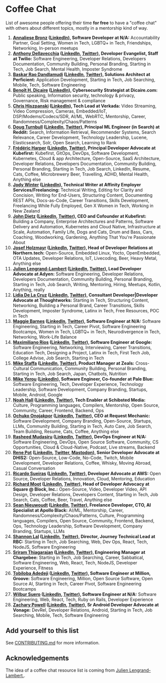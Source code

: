 # Coffee Chat

List of awesome people offering their time **for free** to have a "coffee chat" with others about different topics, mostly in a mentorship kind of way.

1. **[Annaliese Bronz](https://calendly.com/annaliesebronz/zoom) ([LinkedIn](https://www.linkedin.com/in/annalieseb/)), Software Developer at N/A:** Accountability Partner, Goal Setting, Women in Tech, LGBTQ+ in Tech, Friendships, Networking, In-person meetups
1. **[Anthony Dellavecchia](https://calendly.com/anthonyjdella/chat) ([LinkedIn](https://www.linkedin.com/in/anthonydellavecchia), [Twitter](https://twitter.com/anthonyjdella)), Developer Evangelist, Staff at Twilio:** Software Engineering, Developer Relations, Developers Documentation, Community Building, Personal Branding, Starting in Tech, Job Search, Mental Health, Imposter Syndrome
1. **[Baskar Rao Dandlamudi](https://calendly.com/baskarmib/30min) ([LinkedIn](https://www.linkedin.com/in/baskarrao-dandlamudi/), [Twitter](https://twitter.com/baskarmib)), Solutions Architect at Perficient:** Application Development, Starting in Tech, Job Searching, Mobile, Tech, Software Engineering
1. **[Benoît H. Dicaire](https://calendly.com/bhdicaire/20m) ([LinkedIn](https://www.linkedin.com/in/bhdicaire)), Cybersecurity Strategist at Dicaire.com:** Public speaking, Information security, technology & privacy, Governance, Risk management & compliance
1. **[Chris Hiszpanski](https://calendly.com/hiszpanski/coffee-chat) ([LinkedIn](https://www.linkedin.com/in/chrishiszpanski/)), Tech Lead at Verkada:** Video Streaming, Video Compression, Cameras, Embedded/IoT, DSP/Modems/Codecs/SDR, AI/ML, WebRTC, Mentorship, Career, Randomness/Complexity/Chaos/Patterns
1. **[Doug Turnbull](https://calendly.com/dougturnbull/social-call-intro) ([LinkedIn](https://www.linkedin.com/in/softwaredoug/), [Twitter](https://twitter.com/softwaredoug)), Principal ML Engineer (in Search) at Reddit:** Search, Information Retrieval, Recommender Systems, Search Relevance, Career Development, Technology Leadership, Lucene, Elasticsearch, Solr, Open Search, Learning to Rank
1. **[Frédéric Harper](https://calendly.com/fharper/coffee) ([LinkedIn](https://www.linkedin.com/in/fredericharper), [Twitter](https://twitter.com/fharper)), Principal Developer Advocate at Kubefirst:** Kubefirst, GitOps, DevOps, Software Development, Kubernetes, Cloud & app Architecture, Open-Source, SaaS Architecture, Developer Relations, Developers Documentation, Community Building, Personal Branding, Starting in Tech, Job Search, LinkedIn, Resume, Cats, Coffee, Microbrewery Beer, Travelling, ADHD, Mental Health, Anything else
1. **[Jody Winter](mailto:jodywinter@xtra.co.nz) ([LinkedIn](https://www.linkedin.com/in/jody-winter/)), Technical Writer at Affinity Employer Services/Freelancing:** Technical Writing, Editing for Clarity and Concision, Writing for End-Users, Structuring Content, Documenting REST APIs, Docs-as-Code, Career Transitions, Skills Development, Freelancing While Fully Employed, Gen X Women in Tech, Working in New Zealand
1. **[John Dietz](https://calendly.com/kubefirst/coffee) ([LinkedIn](https://www.linkedin.com/in/jd-k8s), [Twitter](https://twitter.com/vitamindietz)), CEO and Cofounder at Kubefirst:** Building a Company, Enterprise Architectures and Patterns, Software Delivery and Automation, Kubernetes and Cloud Native, Infrastructure at Scale, Automation, Family Life, Dogs and Cats, Drum and Bass, Cars, Coaching, Woodworking, Gardening, Anything That You're Passionate About
1. **[Josef Holzmayr](https://calendly.com/theyoctojester/mender-office-hour) ([LinkedIn](https://www.linkedin.com/in/josef-holzmayr), [Twitter](https://twitter.com/theyoctojester)), Head of Developer Relations at Northern.tech:** Open-Source, Embedded Linux, Yocto, OpenEmbedded, OTA Updates, Developer Relations, IoT, Livecoding, Beer, Heavy Metal, Anything else
1. **[Julien Lengrand-Lambert](https://calendly.com/jlengrand) ([LinkedIn](https://www.linkedin.com/in/julienlengrand/), [Twitter](https://twitter.com/jlengrand)), Lead Developer Advocate at Adyen:** Software Engineering, Developer Relations, Developers Documentation, Community Building, Personal Branding, Starting in Tech, Job Search, Writing, Mentoring, Hiring, Meetups, Kotlin, Anything, really
1. **[Lidia De La Cruz](mailto:contact@poderosacoding.com) ([LinkedIn](https://www.linkedin.com/in/lidia-de-la-cruz/), [Twitter](https://twitter.com/poderosacoding)), Consultant Developer|Developer Advocate at Thoughtworks:** Starting in Tech, Structuring Content, Networking, Building a Personal Brand, Career Transitions, Skills Development, Imposter Syndrome, Latinx in Tech, Free Resources, POC in Tech
1. **[Maggie Barnes](https://calendly.com/mbarnestech/coffee_chat) ([LinkedIn](https://www.linkedin.com/in/mbarnestech/), [Twitter](https://twitter.com/mbarnestech)), Software Engineer at N/A:** Software Engineering, Starting in Tech, Career Pivot, Software Engineering Bootcamps, Women in Tech, LGBTQ+ in Tech, Neurodivergence in Tech, Networking, Work-Life Balance
1. **[Maximiliano Rios](https://twitter.com/messages/compose?recipient_id=1191530928591560704) ([LinkedIn](https://www.linkedin.com/in/maximiliano-merced/), [Twitter](https://twitter.com/_maxrios)), Software Engineer at Google:** Software Engineering, Networking, Interviewing, Career Transitions, Education Tech, Designing a Project, Latinx in Tech, First Tech Job, College Advise, Job Search, Starting in Tech
1. **[Mike Staffa](https://calendar.google.com/calendar/u/0/appointments/schedules/AcZssZ2ORDYuLhQBn4UgTLumBjC8UgC_lAIItfA3upgMX6TR-NlL-JkwZNz7z8aHy2n05ilPfycvPqkT) ([LinkedIn](https://www.linkedin.com/in/mikestaffa/), [Twitter](https://twitter.com/mtstaffa)), Product Manager at Zeals:** Cross-Cultural Communication, Community Building, Personal Branding, Starting in Tech, Job Search, Japan, Chatbots, Nutrition
1. **[Mike Yerou](https://calendly.com/myerou/video-call) ([LinkedIn](https://www.linkedin.com/in/myerou/)), Software Engineer, Co-founder at Pale Blue:** Software Engineering, Tech, Developer Experience, Technology Leadership, Software Development, Company Branding, Startups, Mobile, Android, Google
1. **[Noah Hall](https://calendly.com/eeue56) ([LinkedIn](https://www.linkedin.com/in/noah-h-1264371ab/), [Twitter](https://twitter.com/derwlang)), Tech Enabler at Schibsted Media:** Culture, Programming languages, Compilers, Mentorship, Open Source, Community, Career, Frontend, Backend, Ops
1. **[Ochuko Onojakpor](https://calendly.com/chukslord1/quickmeet) ([LinkedIn](https://www.linkedin.com/in/ochuko-onojakpor-5a156515b), [Twitter](https://twitter.com/LordChuks3)), CEO at  Request Mechanic:** Software Development, Company Branding, Open-Source, Startups, LLMs, Community Building, Starting in Tech, Auto Care, Job Search, Team Building, Resume, Cats, Coffee, Anything else
1. **[Rasheed Mudasiru](https://cal.com/taiwrash/30min) ([LinkedIn](https://www.linkedin.com/in/rasheedtaiwo/), [Twitter](https://twitter.com/taiwrash)), DevOps Engineer at N/A:** Software Engineering, DevOps, Open Source Software, Community, CS Opportunities, Cloud & Cloud-Native, Podcast, Live streams, Backend
1. **[Rene Pot](https://calendar.google.com/calendar/appointments/schedules/AcZssZ2j2HSqAeHfTXLKLdq5VyE-3lCrbIBLtL7DWAk6VrAkJfC5GVFEFI8cHAhUeIkbqFe1l3hmhm6A) ([LinkedIn](https://www.linkedin.com/in/wraldpyk/), [Twitter](https://twitter.com/wraldpyk), [Mastodon](https://fosstodon.org/@wraldpyk)), Senior Developer Advocate at DHIS2:** Open-Source, Low-Code, No-Code, Twitch, Mobile Development, Developer Relations, Coffee, Whisky, Moving Abroad, Casual Conversation
1. **[Ricardo Sueiras](https://calendly.com/ricardo-sueiras/you-are-amazing) ([LinkedIn](https://www.linkedin.com/in/ricardosueiras), [Twitter](https://twitter.com/094459)), Developer Advocate at AWS:** Open Source, Developer Relations, Innovation, Cloud, Mentoring, Education
1. **[Richard Moot](https://calendar.google.com/calendar/appointments/schedules/AcZssZ3GTtVFlHeYvKVgbxeje5kvnNWdfz8NgP8veCST2A698ybgznKYLNUxZJHCVVAQS1mmqlhmS73n) ([LinkedIn](https://www.linkedin.com/in/richardmoot), [Twitter](https://twitter.com/wootmoot)), Head of Developer Advocacy at Square @ Block, Inc.:** Open-Source, Video, Developer Video, API Design, Developer Relations, Developers Content, Starting in Tech, Job Search, Cats, Coffee, Beer, Travel, Anything else
1. **[Sean Nieuwoudt](https://calendly.com/ghstcode) ([LinkedIn](https://www.linkedin.com/in/seannieuwoudt/), [Twitter](https://twitter.com/ghstcode)), Freelance Developer, CTO, AI Specialist at Apollo Black:** AI/ML, Mentorship, Career, Randomness/Complexity/Chaos/Patterns, Culture, Programming languages, Compilers, Open Source, Community, Frontend, Backend, Ops, Technology Leadership, Software Development, Company Branding, Startups, LLMs
1. **[Shannon Lal](https://calendly.com/shannonlal/30min) ([LinkedIn](https://www.linkedin.com/in/shannonlal), [Twitter](https://twitter.com/shannondlal)), Director, Journey Technical Lead at RBC:** Starting in Tech, Job Searching, Web, Dev Ops, React, Tech, NodeJS, Software Engineering
1. **[Sriram Thiagarajan](https://cal.com/tsriram/30min) ([LinkedIn](https://www.linkedin.com/in/thiagarajansriram), [Twitter](https://twitter.com/tsriram)), Engineering Manager at Chargebee:** Starting in Tech, Job Searching, Career, Sabbatical, Software Engineering, Web, React, Tech, NodeJS, Developer Experience, Fitness
1. **[Tobiloba Adedeji](https://cal.com/toby-solutions/30min) ([LinkedIn](https://www.linkedin.com/in/tobiloba-adedeji/), [Twitter](https://twitter.com/toby_solutions)), Software Engineer at Million, Groove:** Software Engineering, Million, Open Source Software, Open Source AI, Starting in Tech, Career Pivot, Software Engineering Bootcamps
1. **[Wilbur Suero](https://calendly.com/suerowilbur/30min) ([LinkedIn](https://www.linkedin.com/in/wilbursuero), [Twitter](https://twitter.com/wilburhimself)), Software Engineer at N/A:** Software Engineering, Web, React, Tech, Ruby on Rails, Developer Experience
1. **[Zachary Powell](https://calendar.app.google/kf8WKmRbxbkkxhbR6) ([LinkedIn](https://www.linkedin.com/in/zachary-mg-powell), [Twitter](https://twitter.com/devwithzachary)), Sr Android Developer Advocate at Vonage:** DevRel, Developer Relations, Android, Starting in Tech, Job Searching, Mobile, Tech, Software Engineering

## Add yourself to this list

See [CONTRIBUTING.md](CONTRIBUTING.md) for more information.

## Acknowledgements

The idea of a coffee chat resource list is coming from [Julien Lengrand-Lambert.](https://www.linkedin.com/in/julienlengrand/).

